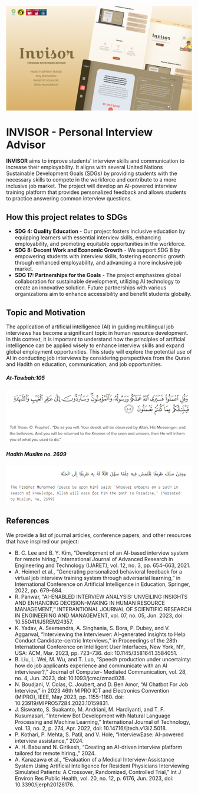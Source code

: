 ![Banner](docs/thumbnail.png)

# INVISOR - Personal Interview Advisor

**INVISOR** aims to improve students' interview skills and communication to increase their employability. It aligns with several United Nations Sustainable Development Goals (SDGs) by providing students with the necessary skills to compete in the workforce and contribute to a more inclusive job market. The project will develop an AI-powered interview training platform that provides personalized feedback and allows students to practice answering common interview questions.

## How this project relates to SDGs

- **SDG 4: Quality Education** - Our project fosters inclusive education by equipping learners with essential interview skills, enhancing employability, and promoting equitable opportunities in the workforce.
- **SDG 8: Decent Work and Economic Growth** - We support SDG 8 by empowering students with interview skills, fostering economic growth through enhanced employability, and advancing a more inclusive job market.
- **SDG 17: Partnerships for the Goals** - The project emphasizes global collaboration for sustainable development, utilizing AI technology to create an innovative solution. Future partnerships with various organizations aim to enhance accessibility and benefit students globally.

## Topic and Motivation

The application of artificial intelligence (AI) in guiding multilingual job interviews has become a significant topic in human resource development. In this context, it is important to understand how the principles of artificial intelligence can be applied wisely to enhance interview skills and expand global employment opportunities. This study will explore the potential use of AI in conducting job interviews by considering perspectives from the Quran and Hadith on education, communication, and job opportunities.

<div style='align-items:center; justify-content:center'>
<h5>At-Tawbah:105</h5>
<img src='docs/quran.png' width='auto' height='auto' style='margin-right: 10px'>
<h5>Hadith Muslim no. 2699</h5>
  <img src='docs/hadith.png' width='auto' height='auto' style='margin-right: 10px'>
</div>

## References

We provide a list of journal articles, conference papers, and other resources that have inspired our project:

- B. C. Lee and B. Y. Kim, “Development of an AI-based interview system for remote hiring,” International Journal of Advanced Research in Engineering and Technology (IJARET), vol. 12, no. 3, pp. 654–663, 2021.
- A. Heimerl et al., “Generating personalized behavioral feedback for a virtual job interview training system through adversarial learning,” in International Conference on Artificial Intelligence in Education, Springer, 2022, pp. 679–684.
- R. Panwar, “AI-ENABLED INTERVIEW ANALYSIS: UNVEILING INSIGHTS AND ENHANCING DECISION-MAKING IN HUMAN RESOURCE MANAGEMENT,” INTERANTIONAL JOURNAL OF SCIENTIFIC RESEARCH IN ENGINEERING AND MANAGEMENT, vol. 07, no. 05, Jun. 2023, doi: 10.55041/IJSREM24357.
- K. Yadav, A. Seemendra, A. Singhania, S. Bora, P. Dubey, and V. Aggarwal, “Interviewing the Interviewer: AI-generated Insights to Help Conduct Candidate-centric Interviews,” in Proceedings of the 28th International Conference on Intelligent User Interfaces, New York, NY, USA: ACM, Mar. 2023, pp. 723–736. doi: 10.1145/3581641.3584051.
- B. Liu, L. Wei, M. Wu, and T. Luo, “Speech production under uncertainty: how do job applicants experience and communicate with an AI interviewer?,” Journal of Computer- Mediated Communication, vol. 28, no. 4, Jun. 2023, doi: 10.1093/jcmc/zmad028.
- N. Boudjani, V. Colas, C. Joubert, and D. Ben Amor, “AI Chatbot For Job Interview,” in 2023 46th MIPRO ICT and Electronics Convention (MIPRO), IEEE, May 2023, pp. 1155–1160. doi: 10.23919/MIPRO57284.2023.10159831.
- J. Siswanto, S. Suakanto, M. Andriani, M. Hardiyanti, and T. F. Kusumasari, “Interview Bot Development with Natural Language Processing and Machine Learning,” International Journal of Technology, vol. 13, no. 2, p. 274, Apr. 2022, doi: 10.14716/ijtech.v13i2.5018.
- P. Kothari, P. Mehta, S. Patil, and V. Hole, “InterviewEase: AI-powered interview assistance,” 2024.
- A. H. Babu and N. Girikesh, “Creating an AI-driven interview platform tailored for remote hiring.,” 2024.
- A. Kanazawa et al., “Evaluation of a Medical Interview-Assistance System Using Artificial Intelligence for Resident Physicians Interviewing Simulated Patients: A Crossover, Randomized, Controlled Trial,” Int J Environ Res Public Health, vol. 20, no. 12, p. 6176, Jun. 2023, doi: 10.3390/ijerph20126176.
